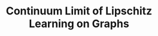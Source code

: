---
permalink: /publications/ContLim/
title: "Continuum Limit of Lipschitz Learning on Graphs"
header:
  overlay_image: /assets/img/LipLearning.png
  overlay_filter: "0.5"
  teaser: /assets/img/LipLearning.png
publication_info:
  status: "preprint"
  author: "T. Roith, L. Bungert"
  preprint: "https://arxiv.org/abs/2012.03772"
  year: "2020"
---